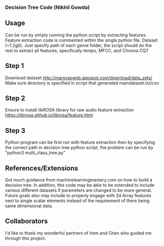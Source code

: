 ### Decision Tree Code (Nikhil Gowda)
## Usage
Can be run by simply running the python script by extracting features. Feature extraction code is commented within the single python file. Dataset  (~1.2gb). Just specify path of each genre folder, the script should do the rest to extract all features, specifically tempo, MFCC, and Chroma CQT
## Step 1
Download dataset http://marsyasweb.appspot.com/download/data_sets/ 
Make sure directory is specified in script that generated maindataset.txt/csv

## Step 2
Ensure to install libROSA library for raw audio feature extraction https://librosa.github.io/librosa/feature.html

## Step 3
Python program can be first run with feature extraction then by specifying the correct path in decision tree python script, the problem can be run by "python3 multi_class_tree.py" 

## References/Extensions
Got much guidance from machinelearningmastery.com on how to build a decision tree. In addition, this code may be able to be extended to include various different datasets if parameters are changed to be more general. Future goals also may include to properly engage with 2d Array features next to single scalar elements instead of the requirement of there being same dimensional data. 

## Collaborators
I'd like to thank my wonderful partners of Irem and Chen who guided me through this project. 
